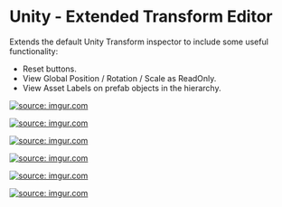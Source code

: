 # Unity - Extended Transform Editor

Extends the default Unity Transform inspector to include some useful functionality:
- Reset buttons.
- View Global Position / Rotation / Scale as ReadOnly.
- View Asset Labels on prefab objects in the hierarchy.

<a href="https://imgur.com/cK6O3Ae.png"><img src="https://imgur.com/cK6O3Ae.png" title="source: imgur.com" /></a>

<a href="https://imgur.com/09dZb7K.png"><img src="https://imgur.com/09dZb7K.png" title="source: imgur.com" /></a>

<a href="https://imgur.com/hlfXYY5.png"><img src="https://imgur.com/hlfXYY5.png" title="source: imgur.com" /></a>

<a href="https://imgur.com/ATbt8CZ.png"><img src="https://imgur.com/ATbt8CZ.png" title="source: imgur.com" /></a>

<a href="https://imgur.com/EQ205IA.png"><img src="https://imgur.com/EQ205IA.png" title="source: imgur.com" /></a>

<a href="https://imgur.com/nQ7Pwsf.png"><img src="https://imgur.com/nQ7Pwsf.png" title="source: imgur.com" /></a>

